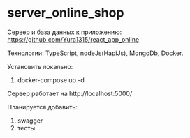 # server_online_shop
Сервер и база данных к приложению: https://github.com/Yura1315/react_app_online

Технологии: TypeScript, nodeJs(HapiJs), MongoDb, Docker.

Установить локально:
1. docker-compose up -d

Сервер работает на http://localhost:5000/

Планируется добавить:
1. swagger
2. тесты
